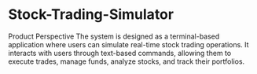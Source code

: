 # Stock-Trading-Simulator

Product Perspective The system is designed as a terminal-based application where users can simulate real-time stock trading operations. It interacts with users through text-based commands, allowing them to execute trades, manage funds, analyze stocks, and track their portfolios.
